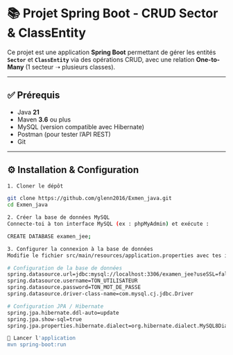 # 📚 Projet Spring Boot - CRUD Sector & ClassEntity

Ce projet est une application **Spring Boot** permettant de gérer les entités **`Sector`** et **`ClassEntity`** via des opérations CRUD, avec une relation **One-to-Many** (1 secteur ➝ plusieurs classes).

---

## ✅ Prérequis

- Java **21**
- Maven **3.6** ou plus
- MySQL (version compatible avec Hibernate)
- Postman (pour tester l’API REST)
- Git

---

## ⚙️ Installation & Configuration


```bash
1. Cloner le dépôt

git clone https://github.com/glenn2016/Exmen_java.git
cd Exmen_java

2. Créer la base de données MySQL
Connecte-toi à ton interface MySQL (ex : phpMyAdmin) et exécute :

CREATE DATABASE examen_jee;

3. Configurer la connexion à la base de données
Modifie le fichier src/main/resources/application.properties avec tes identifiants MySQL :

# Configuration de la base de données
spring.datasource.url=jdbc:mysql://localhost:3306/examen_jee?useSSL=false&serverTimezone=UTC
spring.datasource.username=TON_UTILISATEUR
spring.datasource.password=TON_MOT_DE_PASSE
spring.datasource.driver-class-name=com.mysql.cj.jdbc.Driver

# Configuration JPA / Hibernate
spring.jpa.hibernate.ddl-auto=update
spring.jpa.show-sql=true
spring.jpa.properties.hibernate.dialect=org.hibernate.dialect.MySQL8Dialect

🚀 Lancer l'application
mvn spring-boot:run
